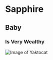 # Sapphire
## Baby
### Is Very Wealthy
![Image of Yaktocat](https://octodex.github.com/images/yaktocat.png)
